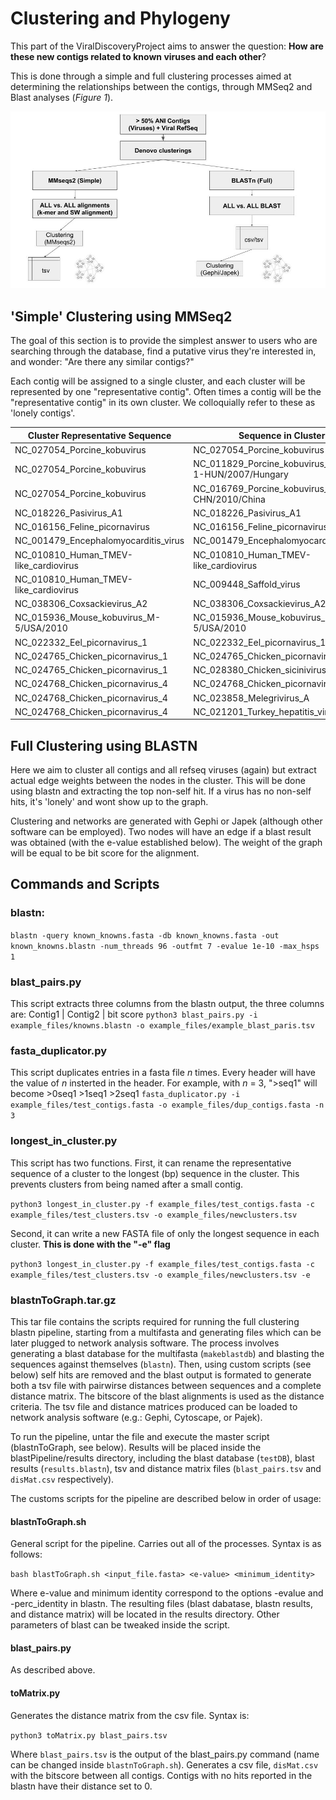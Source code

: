 
# Clustering and Phylogeny
This part of the ViralDiscoveryProject aims to answer the question: **How are these new contigs related to known viruses and each other**?

This is done through a simple and full clustering processes aimed at determining the relationships between the contigs, through MMSeq2 and Blast analyses (*Figure 1*).

![alt text](https://raw.githubusercontent.com/NCBI-Hackathons/VirusDiscoveryProject/master/Phylo/Phylo_summary.jpg)

## 'Simple' Clustering using MMSeq2
The goal of this section is to provide the simplest answer to users who are searching through the database, find a putative virus they're interested in, and wonder: "Are there any similar contigs?" 

Each contig will be assigned to a single cluster, and each cluster will be represented by one "representative contig".  Often times a contig will be the "representative contig" in its own cluster. We colloquially refer to these as 'lonely contigs'.

| Cluster Representative Sequence | Sequence in Cluster |
|----------------------------------------|--------------------------------------------------------|
| NC_027054_Porcine_kobuvirus | NC_027054_Porcine_kobuvirus |
| NC_027054_Porcine_kobuvirus | NC_011829_Porcine_kobuvirus_swine/S-1-HUN/2007/Hungary |
| NC_027054_Porcine_kobuvirus | NC_016769_Porcine_kobuvirus_SH-W-CHN/2010/China |
| NC_018226_Pasivirus_A1 | NC_018226_Pasivirus_A1 |
| NC_016156_Feline_picornavirus | NC_016156_Feline_picornavirus |
| NC_001479_Encephalomyocarditis_virus | NC_001479_Encephalomyocarditis_virus |
| NC_010810_Human_TMEV-like_cardiovirus | NC_010810_Human_TMEV-like_cardiovirus |
| NC_010810_Human_TMEV-like_cardiovirus | NC_009448_Saffold_virus |
| NC_038306_Coxsackievirus_A2 | NC_038306_Coxsackievirus_A2 |
| NC_015936_Mouse_kobuvirus_M-5/USA/2010 | NC_015936_Mouse_kobuvirus_M-5/USA/2010 |
| NC_022332_Eel_picornavirus_1 | NC_022332_Eel_picornavirus_1 |
| NC_024765_Chicken_picornavirus_1 | NC_024765_Chicken_picornavirus_1 |
| NC_024765_Chicken_picornavirus_1 | NC_028380_Chicken_sicinivirus_JSY |
| NC_024768_Chicken_picornavirus_4 | NC_024768_Chicken_picornavirus_4 |
| NC_024768_Chicken_picornavirus_4 | NC_023858_Melegrivirus_A |
| NC_024768_Chicken_picornavirus_4 | NC_021201_Turkey_hepatitis_virus_2993D |


## Full Clustering using BLASTN
Here we aim to cluster all contigs and all refseq viruses (again) but extract actual edge weights between the nodes in the cluster. This will be done using blastn and extracting the top non-self hit. If a virus has no non-self hits, it's 'lonely' and wont show up to the graph.

Clustering and networks are generated with Gephi or Japek (although other software can be employed). Two nodes will have an edge if a blast result was obtained (with the e-value established below). The weight of the graph will be equal to be bit score for the alignment.

## Commands and Scripts
### blastn:
`blastn -query known_knowns.fasta -db known_knowns.fasta -out known_knowns.blastn -num_threads 96 -outfmt 7 -evalue 1e-10 -max_hsps 1`
### blast_pairs.py
This script extracts three columns from the blastn output, the three columns are:
Contig1  |  Contig2  |  bit score
`python3 blast_pairs.py -i example_files/knowns.blastn -o example_files/example_blast_paris.tsv`
### fasta_duplicator.py
This script duplicates entries in a fasta file *n* times. Every header will have the value of *n* insterted in the header. For example, with *n* = 3, ">seq1"   will become  >0seq1  >1seq1  >2seq1
`fasta_duplicator.py -i example_files/test_contigs.fasta -o example_files/dup_contigs.fasta -n 3`

### longest_in_cluster.py
This script has two functions. 
First, it can rename the representative sequence of a cluster to the longest (bp) sequence in the cluster. This prevents clusters from being named after a small contig.

`python3 longest_in_cluster.py -f example_files/test_contigs.fasta -c example_files/test_clusters.tsv -o example_files/newclusters.tsv`

Second, it can write a new FASTA file of only the longest sequence in each cluster. **This is done with the "-e" flag**

`python3 longest_in_cluster.py -f example_files/test_contigs.fasta -c example_files/test_clusters.tsv -o example_files/newclusters.tsv -e`

###  blastnToGraph.tar.gz 
This tar file contains the scripts required for running the full clustering blastn pipeline, starting from a multifasta and generating files which can be later plugged to network analysis software. The process involves generating a blast database for the multifasta (`makeblastdb`) and blasting the sequences against themselves (`blastn`). Then, using custom scripts (see below) self hits are removed and the blast output is formated to generate both a tsv file with pairwirse distances between sequences and a complete distance matrix. The bitscore of the blast alignments is used as the distance criteria. The tsv file and distance matrices produced can be loaded to network analysis software (e.g.: Gephi, Cytoscape, or Pajek). 

To run the pipeline, untar the file and execute the master script (blastnToGraph, see below). Results will be placed inside the blastPipeline/results directory, including the blast database (`testDB`), blast results (`results.blastn`), tsv and distance matrix files (`blast_pairs.tsv` and `disMat.csv` respectively).

The customs scripts for the pipeline are described below in order of usage:

#### blastnToGraph.sh
General script for the pipeline. Carries out all of the processes. Syntax is as follows:

`bash blastToGraph.sh <input_file.fasta> <e-value> <minimum_identity>`

Where e-value and minimum identity correspond to the options -evalue and -perc_identity in blastn. The resulting files (blast dabatase, blastn results, and distance matrix) will be located in the results directory. Other parameters of blast can be tweaked inside the script.

#### blast_pairs.py
As described above.

#### toMatrix.py
Generates the distance matrix from the csv file. Syntax is:

`python3 toMatrix.py blast_pairs.tsv`

Where `blast_pairs.tsv` is the output of the blast_pairs.py command (name can be changed inside `blastnToGraph.sh`). Generates a csv file, `disMat.csv` with the bitscore between all contigs. Contigs with no hits reported in the blastn have their distance set to 0.
